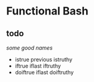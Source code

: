# Functional Bash

## todo

_some good names_

- istrue previous istruthy
- iftrue iflast iftruthy
- doiftrue iflast doiftruthy
